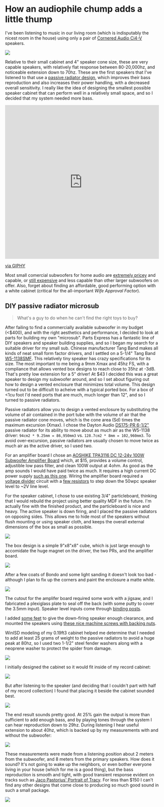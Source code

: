 # How an audiophile chump adds a little thump

I've been listening to music in our living room (which is indisputably the nicest room in the house) using only a pair of 
[Cornered Audio Ci4-V](https://www.cornered.dk/shop/c3-a65yy-nmw4a) speakers. 

![](http://mattshirley.com/uploads/2019/01/IMG_2758.jpg)

Relative to their small cabinet and 4" speaker 
cone size, these are very capable speakers, with relatively flat response between 80-20,000hz, and noticeable extension down 
to 70hz. These are the first speakers that I've listened to that use a 
[passive radiator design](https://en.wikipedia.org/wiki/Passive_radiator_(speaker)), which improves their bass reproduction and 
also increases their power handling, with a decreased overall sensitivity. I really like the idea of designing the smallest 
possible speaker cabinet that can perform well in a relatively small space, and so I decided that my system needed more 
bass.

<div style="width:100%;height:0;padding-bottom:100%;position:relative;"><iframe src="https://giphy.com/embed/1gO2qJJs29aw0" width="100%" height="100%" style="position:absolute" frameBorder="0" class="giphy-embed" allowFullScreen></iframe></div><p><a href="https://giphy.com/gifs/daft-punk-bass-1gO2qJJs29aw0">via GIPHY</a></p>

Most small comercial subwoofers for home audio are [extremely pricey](http://www.sunfire.com/product/atmos-dual-65-1400w-tracking-down-converter-powered-sub-auto-eq-brushed-aluminum-cab-XTATM265) and 
capable, or [still expensive](http://velodyneacoustics.com/subwoofers/microvee-6-5-black-207.html) and less capable than other larger 
subwoofers on offer. Also, forget about finding an affordable, good performing option with a white cabinet (critical for the 
all-important *Wife Approval Factor*).

## DIY passive radiator microsub
> What's a guy to do when he can't find the right toys to buy?

After failing to find a commercially available subwoofer in my budget (<$400), and with the right aesthetics and performance, 
I decided to look at parts for building my own "microsub". Parts Express has a fantastic line of DIY speakers and speaker building 
supplies, and so I began my search for a suitable driver for my small sub. Chinese manufacturer Tang Band makes all kinds of 
neat small form factor drivers, and I settled on a 5-1/4" Tang Band [W5-1138SMF](https://www.parts-express.com/tang-band-w5-1138smf-5-1-4-paper-cone-subwoofer-speaker--264-917). 
This relatively tiny speaker has crazy specifications for its size. The most important to me being a 9mm Xmax and 45hz FS, with a 
compliance that allows vented box designs to reach close to 35hz at -3dB. That's pretty low extension for a 5" driver! At $43 I decided 
this was a great speaker to design my subwoofer around, and so I set about figuring out how to design a vented enclosure that minimizes total 
volume. This design turned out to be difficult to acheive with a typical ported box. For a box of <1cu foot I'd need ports that are much, 
much longer than 12", and so I turned to passive radiators.

Passive radiators allow you to design a vented enclosure by substituting the volume of air contained in the port tube with 
the volume of air that the passive radiator cone moves, which is the cone area (Sd) times the maximum excursion (Xmax). I chose 
the Dayton Audio [DS175-PR 6-1/2"](https://www.parts-express.com/dayton-audio-ds175-pr-6-1-2-designer-series-passive-radiator--295-498) passive radiator 
for its ability to move about as much air as the W5-1138 driver: `94cm2 * 9.25mm = 86,950mm3` vs. `128.7cm2 * 8mm = 102,960mm3`. 
To avoid over-excursion, passive radiators are usually chosen to move twice as much air as the active driver, so I used two.

For an amplifier board I chose an [AOSHIKE TPA3116 DC 12-24v 100W Subwoofer Amplifier Board](https://amzn.to/2TiZVry) which, at $15, 
provides a volume control, adjustible low pass filter, and clean 100W output at 4ohm. As good as the amp sounds I would have paid 
twice as much. It requires a high current DC power supply [such as this one](https://www.parts-express.com/parts-express-24-vdc-5a-switching-power-supply-with-25-x-55mm-plug--120-055). 
Wiring the amplifier board required a [voltage divider](http://www.epanorama.net/circuits/speaker_to_line.html/) circuit with a [few resistors](https://electronics.stackexchange.com/a/100309) to step down the 50wpc speaker level to ~2V line level. 

For the speaker cabinet, I chose to use existing 3/4" particleboard, thinking that I would rebuild the project using better quality 
MDF in the future. I'm actually fine with the finished product, and the particleboard is nice and heavy. The active speaker is down 
firing, and I placed the passive radiators on opposing sides. This allows me to hide most of the speakers without flush mounting or using speaker cloth, 
and keeps the overall external dimensions of the box as small as possible. 

![](http://mattshirley.com/uploads/2019/01/IMG_2272.jpg)

The box design is a simple 9"x8"x8" cube, which is just large enough to accomidate the huge magnet on the driver, the two PRs, 
and the amplifier board.

![](http://mattshirley.com/uploads/2019/01/IMG_2273.jpg)

After a few coats of Bondo and some light sanding it doesn't look too bad - although I plan to fix up the corners and paint 
the enclosure a matte white.

![](http://mattshirley.com/uploads/2019/01/IMG_2755.jpg)

The cutout for the amplifer board required some work with a jigsaw, and I fabricated a plexiglass plate to seal off the back (with some 
putty to cover the 3.5mm input). Speaker level inputs come through [binding posts](https://www.parts-express.com/parts-express-banana-5-way-speaker-wire-binding-post-terminal--260-301). 

I added [some feet](https://www.parts-express.com/dayton-audio-drfs1-1-3-8-x-1-heavy-duty-rubber-feet-4-pcs--240-712) to give the 
down-firing speaker enough clearance, and mounted the speakers using [these nice machine screws with backing nuts](https://www.parts-express.com/parts-express-cast-frame-8-32-speaker-mounting-kit--260-779).

WinISD modeling of my 0.19ft3 cabinet helped me determine that I needed to add at least 25 grams of weight to the passive radiators 
to avoid a huge peak at 80hz, so I used two 1-1/2" steel fender washers along with a neoprene washer to protect the spider from damage.

![](http://mattshirley.com/uploads/2019/01/IMG_2754.jpg)

I initially designed the cabinet so it would fit inside of my record cabinet:

![](http://mattshirley.com/uploads/2019/01/IMG_2283.jpg)

But after listening to the speaker (and deciding that I couldn't part with half of my record collection) I found that 
placing it beside the cabinet sounded best.

![](http://mattshirley.com/uploads/2019/01/IMG_2756.jpg) 

The end result sounds pretty good. At 25% gain the output is more than sufficient to add enough bass, and by playing tones 
through the system I can hear reproduction down to 29hz. During listening I hear useful extension to about 40hz, which is backed up 
by my measurements with and without the subwoofer:

![](http://mattshirley.com/uploads/2019/01/microsub_spl_nosmooth.png) 

These measurements were made from a listening position about 2 meters from the subwoofer, and 8 meters from the primary speakers. 
How does it sound? It's not going to wake up the neighbors, or even bother everyone living in your house (which for me is a good thing), 
but the bass reproduction is smooth and tight, with good transient response evident on tracks such as [Jaco Pastorius' Portrait of Tracy](https://www.youtube.com/watch?v=nsZ_1mPOuyk). 
For less than $150 I can't find any other designs that come close to producing so much good sound in such a small package. 

![](http://mattshirley.com/uploads/2019/01/IMG_2757.jpg)
